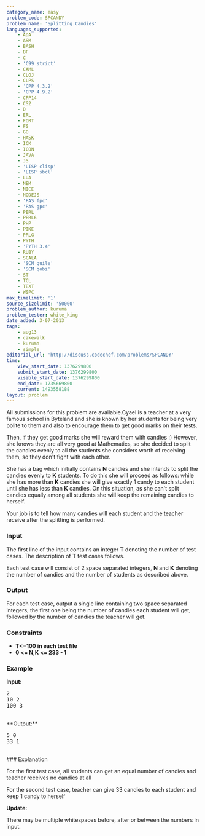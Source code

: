 ```yaml
---
category_name: easy
problem_code: SPCANDY
problem_name: 'Splitting Candies'
languages_supported:
    - ADA
    - ASM
    - BASH
    - BF
    - C
    - 'C99 strict'
    - CAML
    - CLOJ
    - CLPS
    - 'CPP 4.3.2'
    - 'CPP 4.9.2'
    - CPP14
    - CS2
    - D
    - ERL
    - FORT
    - FS
    - GO
    - HASK
    - ICK
    - ICON
    - JAVA
    - JS
    - 'LISP clisp'
    - 'LISP sbcl'
    - LUA
    - NEM
    - NICE
    - NODEJS
    - 'PAS fpc'
    - 'PAS gpc'
    - PERL
    - PERL6
    - PHP
    - PIKE
    - PRLG
    - PYTH
    - 'PYTH 3.4'
    - RUBY
    - SCALA
    - 'SCM guile'
    - 'SCM qobi'
    - ST
    - TCL
    - TEXT
    - WSPC
max_timelimit: '1'
source_sizelimit: '50000'
problem_author: kuruma
problem_tester: white_king
date_added: 3-07-2013
tags:
    - aug13
    - cakewalk
    - kuruma
    - simple
editorial_url: 'http://discuss.codechef.com/problems/SPCANDY'
time:
    view_start_date: 1376299800
    submit_start_date: 1376299800
    visible_start_date: 1376299800
    end_date: 1735669800
    current: 1493558188
layout: problem
---
```

All submissions for this problem are available.Cyael is a teacher at a very famous school in Byteland and she is known by her students for being very polite to them and also to encourage them to get good marks on their tests.

Then, if they get good marks she will reward them with candies :) However, she knows they are all very good at Mathematics, so she decided to split the candies evenly to all the students she considers worth of receiving them, so they don't fight with each other.

She has a bag which initially contains **N** candies and she intends to split the candies evenly to **K** students. To do this she will proceed as follows: while she has more than **K** candies she will give exactly 1 candy to each student until she has less than **K** candies. On this situation, as she can't split candies equally among all students she will keep the remaining candies to herself.

Your job is to tell how many candies will each student and the teacher
receive after the splitting is performed.

### Input

The first line of the input contains an integer **T** denoting the number of test cases. The description of **T** test cases follows.

Each test case will consist of 2 space separated integers, **N** and **K** denoting the number of candies and the number of students as described above.

### Output

For each test case, output a single line containing two space separated integers, the first one being the number of candies each student will get, followed by the number of candies the teacher will get.

### Constraints

- **T<=100 in each test file**
- **0 <= N,K <= 233 - 1**

### Example

**Input:**

<pre>
2
10 2
100 3

</pre>**Output:**
<pre>
5 0
33 1

</pre>### Explanation
For the first test case, all students can get an equal number of candies and teacher receives no candies at all

For the second test case, teacher can give 33 candies to each student and keep 1 candy to herself

**Update:**

 There may be multiple whitespaces before, after or between the numbers in input.
